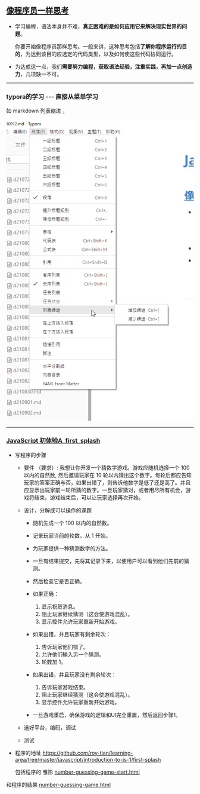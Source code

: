 

## [像程序员一样思考](https://developer.mozilla.org/zh-CN/docs/Learn/JavaScript/First_steps/A_first_splash#像程序员一样思考)

- 学习编程，语法本身并不难，**真正困难的是如何应用它来解决现实世界的问题**。 

  你要开始像程序员那样思考。一般来讲，这种思考包括**了解你程序运行的目的**，为达到该目的应选定的代码类型，以及如何使这些代码协同运行。

- 为达成这一点，我们**需要努力编程，获取语法经验，注重实践，再加一点创造力**，几项缺一不可。





---

###  typora的学习 --- 直接从菜单学习



如 markdown 列表缩进 ，



![image-20210912054015905](https://raw.githubusercontent.com/github50673488/Figurebed/main/img/image-20210912054015905.png)



---

### [JavaScript 初体验A_first_splash](https://developer.mozilla.org/zh-CN/docs/Learn/JavaScript/First_steps/A_first_splash)

- 写程序的步骤
  - 要件 （要求）: 我想让你开发一个猜数字游戏。游戏应随机选择一个 100 以内的自然数, 然后邀请玩家在 10 轮以内猜出这个数字。每轮后都应告知玩家的答案正确与否，如果出错了，则告诉他数字是低了还是高了。并且应显示出玩家前一轮所猜的数字。一旦玩家猜对，或者用尽所有机会，游戏将结束。游戏结束后，可以让玩家选择再次开始。

  - 设计，分解成可以操作的课题

    - 随机生成一个 100 以内的自然数。

    - 记录玩家当前的轮数。从 1 开始。

    - 为玩家提供一种猜测数字的方法。

    - 一旦有结果提交，先将其记录下来，以便用户可以看到他们先前的猜测。

    - 然后检查它是否正确。

    - 如果正确：

      1. 显示祝贺消息。
      2. 阻止玩家继续猜测（这会使游戏混乱）。
      3. 显示控件允许玩家重新开始游戏。

    - 如果出错，并且玩家有剩余轮次：

      1. 告诉玩家他们错了。
      2. 允许他们输入另一个猜测。
      3. 轮数加 1。

    - 如果出错，并且玩家没有剩余轮次：

      1. 告诉玩家游戏结束。
      2. 阻止玩家继续猜测（这会使游戏混乱）。
      3. 显示控件允许玩家重新开始游戏。

    - 一旦游戏重启，确保游戏的逻辑和UI完全重置，然后返回步骤1。

      

  - 选好平台，编码，调试

  - 测试

-  程序的地址 https://github.com/roy-tian/learning-area/tree/master/javascript/introduction-to-js-1/first-splash

   包括程序的 雏形 [number-guessing-game-start.html](https://github.com/roy-tian/learning-area/blob/master/javascript/introduction-to-js-1/first-splash/number-guessing-game-start.html)

  和程序的结果 [number-guessing-game.html](https://github.com/roy-tian/learning-area/blob/master/javascript/introduction-to-js-1/first-splash/number-guessing-game.html)









  


